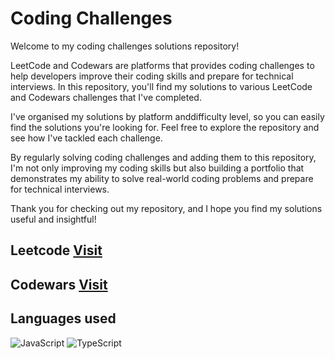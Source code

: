 # Coding Challenges

Welcome to my coding challenges solutions repository!

LeetCode and Codewars are platforms that provides coding challenges to help developers improve their coding skills and prepare for technical interviews. In this repository, you'll find my solutions to various LeetCode and Codewars challenges that I've completed.

I've organised my solutions by platform anddifficulty level, so you can easily find the solutions you're looking for. Feel free to explore the repository and see how I've tackled each challenge.

By regularly solving coding challenges and adding them to this repository, I'm not only improving my coding skills but also building a portfolio that demonstrates my ability to solve real-world coding problems and prepare for technical interviews.

Thank you for checking out my repository, and I hope you find my solutions useful and insightful!

## Leetcode [Visit](https://leetcode.com/mjbramich/)

## Codewars [Visit](https://www.codewars.com/users/Matty035)


## Languages used

![JavaScript](https://img.shields.io/badge/javascript-%23323330.svg?style=for-the-badge&logo=javascript&logoColor=%23F7DF1E) ![TypeScript](https://img.shields.io/badge/typescript-%23007ACC.svg?style=for-the-badge&logo=typescript&logoColor=white)